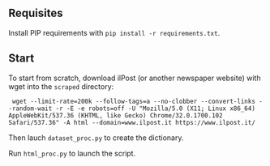 
Requisites
----------

Install PIP requirements with `pip install -r requirements.txt`.


Start
-----

To start from scratch, download ilPost (or another newspaper website) with wget into the `scraped` directory: 

``` wget --limit-rate=200k --follow-tags=a --no-clobber --convert-links --random-wait -r -E -e robots=off -U "Mozilla/5.0 (X11; Linux x86_64) AppleWebKit/537.36 (KHTML, like Gecko) Chrome/32.0.1700.102 Safari/537.36" -A html --domain=www.ilpost.it https://www.ilpost.it/``` 

Then lauch `dataset_proc.py` to create the dictionary. 

Run `html_proc.py` to launch the script.
